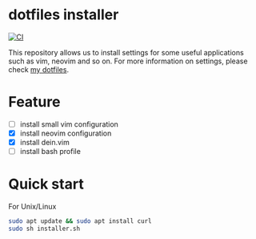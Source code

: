 # dotfiles installer
[![CI](https://github.com/upnt/neovim-setup/actions/workflows/blank.yml/badge.svg?branch=main)](https://github.com/upnt/neovim-setup/actions/workflows/blank.yml)

This repository allows us to install settings for some useful applications such as vim, neovim and so on.
For more information on settings, please check [my dotfiles](https://github.com/upnt/dotfiles.git).

# Feature
- [ ] install small vim configuration
- [x] install neovim configuration
- [x] install dein.vim
- [ ] install bash profile

# Quick start
For Unix/Linux
```bash
sudo apt update && sudo apt install curl
sudo sh installer.sh
```
